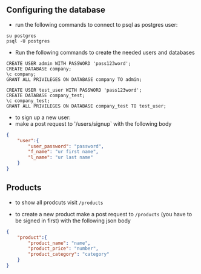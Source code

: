 ## Configuring the database
- run the following commands to connect to psql as postgres user:

```
su postgres
psql -U postgres
```

- Run the following commands to create the needed users and databases

```
CREATE USER admin WITH PASSWORD 'pass123word';
CREATE DATABASE company;
\c company;
GRANT ALL PRIVILEGES ON DATABASE company TO admin;

CREATE USER test_user WITH PASSWORD 'pass123word';
CREATE DATABASE company_test;
\c company_test;
GRANT ALL PRIVILEGES ON DATABASE company_test TO test_user;
```


- to sign up a new user:
- make a post request to '/users/signup` with the following body
```json
{
    "user":{
        "user_password": "password",
        "f_name": "ur first name",
        "l_name": "ur last name"
    }
}
```


## Products
- to show all prodcuts visit `/products`

- to create a new product make a post request to `/products` (you have to be signed in first) with the following json body
```json
{
    "product":{
        "product_name": "name",
        "product_price": "number",
        "product_category": "category"
    }
}
```